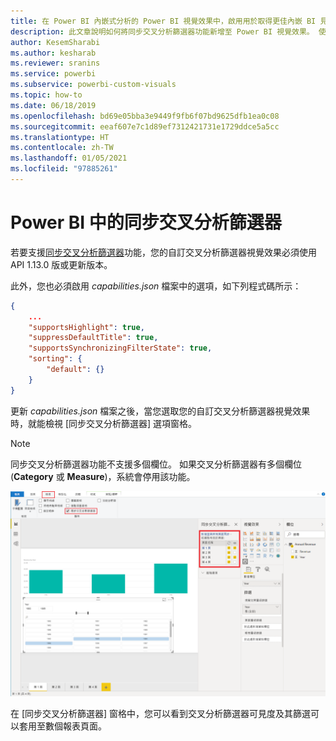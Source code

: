 ```yaml
---
title: 在 Power BI 內嵌式分析的 Power BI 視覺效果中，啟用用於取得更佳內嵌 BI 見解的同步交叉分析篩選器功能
description: 此文章說明如何將同步交叉分析篩選器功能新增至 Power BI 視覺效果。 使用 Power BI 內嵌式分析，以便取得更佳的內嵌 BI 見解。
author: KesemSharabi
ms.author: kesharab
ms.reviewer: sranins
ms.service: powerbi
ms.subservice: powerbi-custom-visuals
ms.topic: how-to
ms.date: 06/18/2019
ms.openlocfilehash: bd69e05bba3e9449f9fb6f07bd9625dfb1ea0c08
ms.sourcegitcommit: eeaf607e7c1d89ef7312421731e1729ddce5a5cc
ms.translationtype: HT
ms.contentlocale: zh-TW
ms.lasthandoff: 01/05/2021
ms.locfileid: "97885261"
---
```

# <a name="sync-slicers-in-power-bi-visuals"></a>Power BI 中的同步交叉分析篩選器

若要支援[同步交叉分析篩選器](../../visuals/power-bi-visualization-slicers.md)功能，您的自訂交叉分析篩選器視覺效果必須使用 API 1.13.0 版或更新版本。

此外，您也必須啟用 *capabilities.json* 檔案中的選項，如下列程式碼所示：

```json
{
    ...
    "supportsHighlight": true,
    "suppressDefaultTitle": true,
    "supportsSynchronizingFilterState": true,
    "sorting": {
        "default": {}
    }
}
```

更新 *capabilities.json* 檔案之後，當您選取您的自訂交叉分析篩選器視覺效果時，就能檢視 [同步交叉分析篩選器] 選項窗格。

> [!NOTE]
> 同步交叉分析篩選器功能不支援多個欄位。 如果交叉分析篩選器有多個欄位 (**Category** 或 **Measure**)，系統會停用該功能。

![[同步交叉分析篩選器] 窗格](media/enable-sync-slicers/sync-slicers-panel.png)

在 [同步交叉分析篩選器] 窗格中，您可以看到交叉分析篩選器可見度及其篩選可以套用至數個報表頁面。